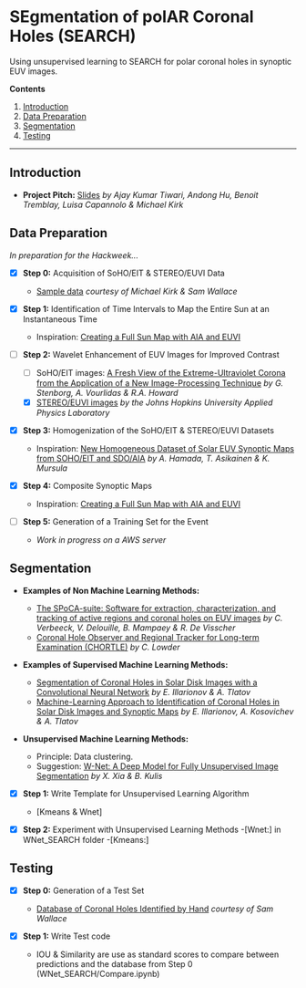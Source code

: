 # SEgmentation of polAR Coronal Holes (SEARCH)

Using unsupervised learning to SEARCH for polar coronal holes in synoptic EUV images.

__Contents__

1. [Introduction](#introduction)
2. [Data Preparation](#data-preparation)
3. [Segmentation](#segmentation)
4. [Testing](#testing)

---

## Introduction

- __Project Pitch:__ [Slides](https://docs.google.com/presentation/d/1fVU3TLTAzfbDvXf7WfI2kvGJPOjLjqk_DWkyohbk7VU/edit?usp=sharing) _by Ajay Kumar Tiwari, Andong Hu, Benoit Tremblay, Luisa Capannolo & Michael Kirk_

## Data Preparation
_In preparation for the Hackweek..._

- [x] __Step 0:__ Acquisition of SoHO/EIT & STEREO/EUVI Data
  - [Sample data](https://drive.google.com/drive/folders/1WtUW-a6fZvcFKvPwtAY-wYfHLyi1hrF5?usp=sharing) _courtesy of Michael Kirk & Sam Wallace_

- [x] __Step 1:__ Identification of Time Intervals to Map the Entire Sun at an Instantaneous Time
  - Inspiration: [Creating a Full Sun Map with AIA and EUVI](https://docs.sunpy.org/en/stable/generated/gallery/map_transformations/reprojection_aia_euvi_mosaic.html)

- [ ] __Step 2:__ Wavelet Enhancement of EUV Images for Improved Contrast
  - [ ] SoHO/EIT images: [A Fresh View of the Extreme-Ultraviolet Corona from the Application of a New Image-Processing Technique](https://ui.adsabs.harvard.edu/abs/2008ApJ...674.1201S/abstract) _by G. Stenborg, A. Vourlidas & R.A. Howard_
  - [x] [STEREO/EUVI images](http://solar.jhuapl.edu/Data-Products/EUVI-Wavelets.php) _by the Johns Hopkins University Applied Physics Laboratory_

- [x] __Step 3:__ Homogenization of the SoHO/EIT & STEREO/EUVI Datasets
  - Inspiration: [New Homogeneous Dataset of Solar EUV Synoptic Maps from SOHO/EIT and SDO/AIA](https://link.springer.com/article/10.1007/s11207-019-1563-y) _by A. Hamada, T. Asikainen & K. Mursula_

- [x] __Step 4:__ Composite Synoptic Maps
  - Inspiration: [Creating a Full Sun Map with AIA and EUVI](https://docs.sunpy.org/en/stable/generated/gallery/map_transformations/reprojection_aia_euvi_mosaic.html)

- [ ] __Step 5:__ Generation of a Training Set for the Event
    - _Work in progress on a AWS server_

## Segmentation

- __Examples of Non Machine Learning Methods:__
  - [The SPoCA-suite: Software for extraction, characterization, and tracking of active regions and coronal holes on EUV images](https://www.aanda.org/articles/aa/abs/2014/01/aa21243-13/aa21243-13.html) _by C. Verbeeck, V. Delouille, B. Mampaey & R. De Visscher_
  - [Coronal Hole Observer and Regional Tracker for Long-term Examination (CHORTLE)](https://github.com/lowderchris/CHORTLE) _by C. Lowder_

- __Examples of Supervised Machine Learning Methods:__
  - [Segmentation of Coronal Holes in Solar Disk Images with a Convolutional Neural Network](https://academic.oup.com/mnras/article-abstract/481/4/5014/5113474?redirectedFrom=fulltext) _by E. Illarionov & A. Tlatov_
  - [Machine-Learning Approach to Identification of Coronal Holes in Solar Disk Images and Synoptic Maps](https://arxiv.org/abs/2006.08529) _by E. Illarionov, A. Kosovichev & A. Tlatov_

- __Unsupervised Machine Learning Methods:__
  - Principle: Data clustering.
  - Suggestion: [W-Net: A Deep Model for Fully Unsupervised Image Segmentation](https://arxiv.org/abs/1711.08506) _by X. Xia & B. Kulis_

- [x] __Step 1:__ Write Template for Unsupervised Learning Algorithm
  - [Kmeans & Wnet]

- [x] __Step 2:__ Experiment with Unsupervised Learning Methods
  -[Wnet:] in WNet_SEARCH folder
  -[Kmeans:] 


## Testing

- [x] __Step 0:__ Generation of a Test Set
  - [Database of Coronal Holes Identified by Hand](https://drive.google.com/drive/folders/1WtUW-a6fZvcFKvPwtAY-wYfHLyi1hrF5?usp=sharing) _courtesy of Sam Wallace_

- [x] __Step 1:__ Write Test code
  - IOU & Similarity are use as standard scores to compare between predictions and the database from Step 0 (WNet_SEARCH/Compare.ipynb)

